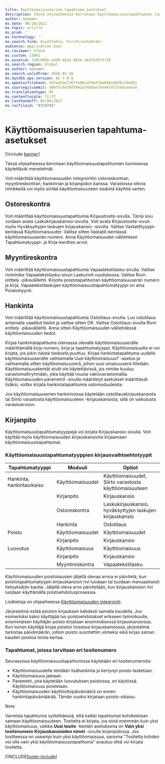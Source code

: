 ```yaml
---
title: Käyttöomaisuuserien tapahtuma-asetukset
description: Tässä ohjeaiheessa kerrotaan käyttöomaisuustapahtumien luomisessa käytettävät menetelmät.
author: moaamer
ms.date: 08/10/2021
ms.topic: article
ms.prod: ''
ms.technology: ''
ms.search.form: AssetTable, PurchCreateOrder
audience: Application User
ms.reviewer: kfend
ms.custom: 23061
ms.assetid: 338c495b-a4d8-461e-b85b-a83faf673730
ms.search.region: Global
ms.author: moaamer
ms.search.validFrom: 2016-02-28
ms.dyn365.ops.version: AX 7.0.0
ms.openlocfilehash: 507e263e7267fe96cdf9ed78a84924839c2de982
ms.sourcegitcommit: e09f5c6d78d7942af950ae3f6407df2fedceeba4
ms.translationtype: HT
ms.contentlocale: fi-FI
ms.lasthandoff: 05/06/2022
ms.locfileid: "8719745"
---
```

# <a name="fixed-asset-transaction-options"></a>Käyttöomaisuuserien tapahtuma-asetukset

[!include [banner](../includes/banner.md)]

Tässä ohjeaiheessa kerrotaan käyttöomaisuustapahtumien luomisessa käytettävät menetelmät.

Voit määrittää käyttöomaisuuden integrointiin ostoreskontran, myyntireskontran, hankinnan ja kirjanpidon kanssa. Varastossa olevia nimikkeitä voi myös siirtää käyttöomaisuuteen sisäistä käyttöä varten.

## <a name="accounts-payable"></a>Ostoreskontra
Voit määrittää käyttöomaisuustapahtumia Kirjaustosite-sivulla. Tämä sivu voidaan avata Laskukirjauskansio-sivulta. Voit avata Kirjaustosite-sivun myös Hyväksyttyjen laskujen kirjauskansio -sivulta. Valitse Vastatilityyppi-kentässä Käyttöomaisuudet. Valitse sitten Vastatili-kentässä käyttöomaisuuserän numero. Anna Käyttöomaisuudet-välilehteen Tapahtumatyyppi- ja Kirja-kenttien arvot.

## <a name="accounts-receivable"></a>Myyntireskontra
Voit määrittää käyttöomaisuustapahtumia Vapaatekstilasku-sivulla.  Valitse rivinimike Vapaatekstilasku-sivun Laskurivit-ruudukossa. Valitse Rivin erittely -pikavälilehti. Kirjoita poistotapahtuman käyttöomaisuuserän numero ja kirja. Vapaatekstilaskujen käyttöomaisuustapahtumatyyppi on aina Poistomyynti.

## <a name="procurement-and-sourcing"></a>Hankinta
Voit määrittää käyttöomaisuustapahtumia Ostotilaus-sivulla. Luo ostotilaus antamalla vaaditut tiedot ja valitse sitten OK. Valitse Ostotilaus-sivulla Rivin erittely -pikavälilehti. Anna sitten Käyttöomaisuudet-välilehdessä käyttöomaisuuden tiedot. 

Kirjaa hankintatapahtuma olemassa olevalle käyttöomaisuuserälle määrittämällä kirja numero, kirja ja tapahtumatyyppi. Käyttöomaisuutta ei voi kirjata, jos jokin näistä tiedoista puuttuu. Kirjaa hankintatapahtuma uudelle käyttöomaisuuserälle valitsemalla Uusi käyttöomaisuus? -asetus ja valitsemalla sitten käyttöomaisuuserä, johon uusi omaisuuserä liitetään. Käyttöomaisuuskentät eivät ole käytettävissä, jos nimike kuuluu varastomalliryhmään, joka käyttää muuta vakiovarastomallia. Käyttöomaisuuden parametrit -sivulla määritetyt asetukset määrittävät lisäksi, voitko kirjata hankintatapahtumia ostomoduuleista. 

Jos käyttöomaisuuserien hankinnoissa käytetään ostotilauskirjauskansiota tai Siirto varastosta käyttöomaisuuteen -kirjauskansiota, sillä on vaikutusta varastoarvoon.

## <a name="general-ledger"></a>Kirjanpito
Käyttöomaisuustapahtumatyyppejä voi kirjata Kirjauskansio-sivulla. Voit käyttää myös käyttöomaisuuden kirjauskansioita kirjaamaan käyttöomaisuustapahtumat.

### <a name="options-for-entering-fixed-asset-transaction-types"></a>Käyttöomaisuustapahtumatyyppien kirjausvaihtoehtotyypit


| Tapahtumatyyppi                    | Moduuli                   | Optiot                                   |
|-------------------------------------|--------------------------|-------------------------------------------|
| Hankinta, hankintaoikaisu | Käyttöomaisuudet             | Käyttöomaisuudet, Siirto varastosta käyttöomaisuuteen   |
|                                     | Kirjanpito           | Kirjauskansio                           |
|                                     | Ostoreskontra         | Laskukirjauskansio, hyväksyttyjen laskujen kirjauskansio |
|                                     | Hankinta | Ostotilaus                            |
| Poisto                        | Käyttöomaisuudet             | Käyttöomaisuudet                              |
|                                     | Kirjanpito           | Kirjauskansio                           |
| Luovutus                            | Käyttöomaisuus             | Käyttöomaisuus                              |
|                                     | Kirjanpito           | Kirjauskansio                           |
|                                     | Myyntireskontra      | Vapaatekstilasku                         |

Käyttöomaisuuden poistokausien jäljellä olevaa arvoa ei päivitetä, kun poistotapahtumatyypin kirjauskansion rivi luodaan tai tuodaan manuaalisesti tietoyksikön kautta. Jäljellä oleva arvo päivitetään, kun kirjauskansion rivi luodaan käyttämällä poistoehdotusprosessia.

Lisätietoja on ohjeaiheessa [Käyttöomaisuuden integrointi](fixed-asset-integration.md).

Järjestelmä estää poiston kirjauksen kahdesti samalla kaudella. Jos esimerkiksi kaksi käyttäjää luo poistoehdotukset erikseen tammikuulle, ensimmäisen käyttäjän poisto kirjataan ensimmäisessä kirjauskansiossa. Kun toinen käyttäjä kirjaa poiston toisessa kirjauskansiossa, järjestelmä tarkistaa päivämäärän, jolloin poisto suoritettiin viimeksi eikä kirjaa saman kauden poistoa toista kertaa.

### <a name="transactions-that-require-a-different-voucher-number"></a>Tapahtumat, joissa tarvitaan eri tositenumero

Seuraavissa käyttöomaisuustapahtumissa käytetään eri tositenumeroita:

- Käyttöomaisuudelle tehdään lisähankinta ja kertynyt poisto lasketaan.
- Käyttöomaisuus jaetaan.
- Parametri, jota käytetään luovutuksen poistossa, on käytössä. Käyttöomaisuus poistetaan.
- Käyttöomaisuuden käyttöottopäivämäärä on ennen hankintapäivämäärää. Tämän vuoksi kirjataan poisto-oikaisu.

> [!NOTE]
> Varmista tapahtumia syötettäessä, että kaikki tapahtumat kohdistetaan samaan käyttöomaisuuteen. Tositetta ei kirjata, jos siinä enemmän kuin yksi käyttöomaisuus, vaikka **Uusi tosite** -kentän asetuksena on **Vain yksi tositenumero** **Kirjauskansioiden nimet** -sivulla kirjanpidossa. Jos tositteessa on useampi kuin yksi käyttöomaisuus, sanoma "Tositetta kohden voi olla vain yksi käyttöomaisuustapahtuma" avautuu etkä voi kirjata tositetta.

[!INCLUDE[footer-include](../../includes/footer-banner.md)]
